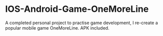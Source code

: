 # IOS-Android-Game-OneMoreLine
A completed personal project to practise game development, I re-create a popular mobile game OneMoreLine.
APK included. 
